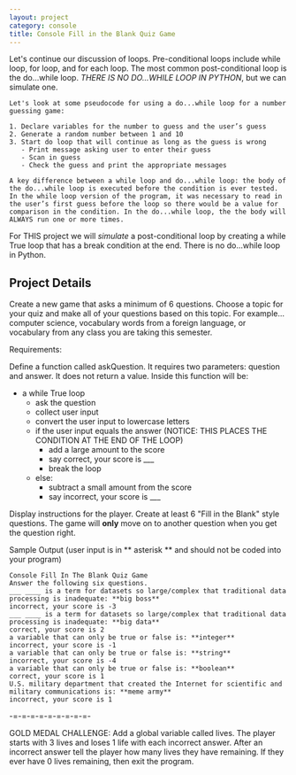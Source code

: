 ```yaml
---
layout: project
category: console
title: Console Fill in the Blank Quiz Game
---
```

Let's continue our discussion of loops. Pre-conditional loops include while loop, for loop, and for each loop. The most common post-conditional loop is the do...while loop. *THERE IS NO DO...WHILE LOOP IN PYTHON*, but we can simulate one.
```
Let's look at some pseudocode for using a do...while loop for a number guessing game:

1. Declare variables for the number to guess and the user’s guess
2. Generate a random number between 1 and 10
3. Start do loop that will continue as long as the guess is wrong
   - Print message asking user to enter their guess
   - Scan in guess
   - Check the guess and print the appropriate messages

A key difference between a while loop and do...while loop: the body of the do...while loop is executed before the condition is ever tested. In the while loop version of the program, it was necessary to read in the user’s first guess before the loop so there would be a value for comparison in the condition. In the do...while loop, the the body will ALWAYS run one or more times.
```

For THIS project we will *simulate* a post-conditional loop by creating a while True loop that has a break condition at the end. There is no do...while loop in Python.

## Project Details

Create a new game that asks a minimum of 6 questions. Choose a topic for your quiz and make all of your questions based on this topic. For example... computer science, vocabulary words from a foreign language, or vocabulary from any class you are taking this semester.

Requirements:

Define a function called askQuestion. It requires two parameters: question and answer. It does not return a value. Inside this function will be:
- a while True loop
  - ask the question
  - collect user input
  - convert the user input to lowercase letters
  - if the user input equals the answer (NOTICE: THIS PLACES THE CONDITION AT THE END OF THE LOOP)
    - add a large amount to the score
    - say correct, your score is ___
    - break the loop
  - else:
    - subtract a small amount from the score
    - say incorrect, your score is ___

Display instructions for the player.
Create at least 6 "Fill in the Blank" style questions.
The game will **only** move on to another question when you get the question right.


Sample Output (user input is in ** asterisk ** and should not be coded into your program)
```
Console Fill In The Blank Quiz Game
Answer the following six questions.
___ ____ is a term for datasets so large/complex that traditional data processing is inadequate: **big boss**
incorrect, your score is -3
___ ____ is a term for datasets so large/complex that traditional data processing is inadequate: **big data**
correct, your score is 2
a variable that can only be true or false is: **integer**
incorrect, your score is -1
a variable that can only be true or false is: **string**
incorrect, your score is -4
a variable that can only be true or false is: **boolean**
correct, your score is 1
U.S. military department that created the Internet for scientific and military communications is: **meme army**
incorrect, your score is 1
```

-=-=-=-=-=-=-=-=-=-

GOLD MEDAL CHALLENGE: Add a global variable called lives. The player starts with 3 lives and loses 1 life with each incorrect answer. After an incorrect answer tell the player how many lives they have remaining. If they ever have 0 lives remaining, then exit the program.
